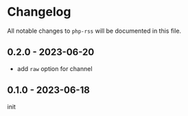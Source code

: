# Changelog

All notable changes to `php-rss` will be documented in this file.

## 0.2.0 - 2023-06-20

- add `raw` option for channel

## 0.1.0 - 2023-06-18

init
